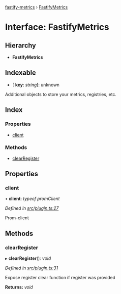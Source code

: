 [fastify-metrics](../README.md) › [FastifyMetrics](fastifymetrics.md)

# Interface: FastifyMetrics

## Hierarchy

* **FastifyMetrics**

## Indexable

* \[ **key**: *string*\]: unknown

Additional objects to store your metrics, registries, etc.

## Index

### Properties

* [client](fastifymetrics.md#client)

### Methods

* [clearRegister](fastifymetrics.md#clearregister)

## Properties

###  client

• **client**: *typeof promClient*

*Defined in [src/plugin.ts:27](https://github.com/SkeLLLa/fastify-metrics/blob/d193ecd/src/plugin.ts#L27)*

Prom-client

## Methods

###  clearRegister

▸ **clearRegister**(): *void*

*Defined in [src/plugin.ts:31](https://github.com/SkeLLLa/fastify-metrics/blob/d193ecd/src/plugin.ts#L31)*

Expose register clear function if register was provided

**Returns:** *void*
